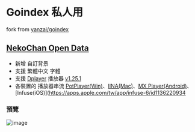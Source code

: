 # Goindex 私人用

fork from [yanzai/goindex](https://github.com/yanzai/goindex)

## **[NekoChan Open Data](https://nekochan.ml)**
- 新增 自訂背景
- 支援 繁體中文 字體
- 支援 [Dplayer](https://github.com/MoePlayer/DPlayer) 播放器 [v1.25.1](https://github.com/MoePlayer/DPlayer/releases/tag/v1.25.1)
- 各裝置的 播放器串流 [PotPlayer(Win)](https://potplayer.daum.net/?lang=zh_TW)、[IINA(Mac)](https://iina.io/)、[MX Player(Android)](https://play.google.com/store/apps/details?id=com.mxtech.videoplayer.ad)、[Infuse(iOS)](https://apps.apple.com/tw/app/infuse-6/id1136220934

### 預覽
![image](https://i.imgur.com/girkvqP.png)
